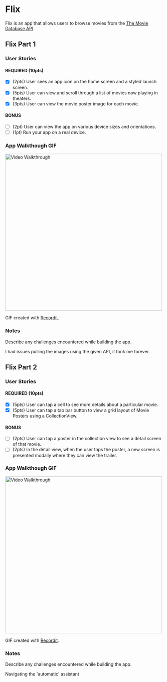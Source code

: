 # Flix

Flix is an app that allows users to browse movies from the [The Movie Database API](http://docs.themoviedb.apiary.io/#).

## Flix Part 1

### User Stories

#### REQUIRED (10pts)
- [x] (2pts) User sees an app icon on the home screen and a styled launch screen.
- [x] (5pts) User can view and scroll through a list of movies now playing in theaters.
- [x] (3pts) User can view the movie poster image for each movie.

#### BONUS
- [ ] (2pt) User can view the app on various device sizes and orientations.
- [ ] (1pt) Run your app on a real device.

### App Walkthough GIF

<img src='http://g.recordit.co/dvKBu7cfEM.gif' title='Video Walkthrough' width='' height='500' alt='Video Walkthrough' />

GIF created with [Recordit](https://recordit.co).


### Notes
Describe any challenges encountered while building the app.

I had issues pulling the images using the given API, it took me forever. 


## Flix Part 2

### User Stories

#### REQUIRED (10pts)
- [X] (5pts) User can tap a cell to see more details about a particular movie.
- [X] (5pts) User can tap a tab bar button to view a grid layout of Movie Posters using a CollectionView.

#### BONUS
- [ ] (2pts) User can tap a poster in the collection view to see a detail screen of that movie.
- [ ] (2pts) In the detail view, when the user taps the poster, a new screen is presented modally where they can view the trailer.

### App Walkthough GIF
<img src='http://g.recordit.co/9XjowF9wBm.gif' title='Video Walkthrough' width='' height='500' alt='Video Walkthrough' />

GIF created with [Recordit](https://recordit.co).

### Notes
Describe any challenges encountered while building the app.

Navigating the 'automatic' assistant 


